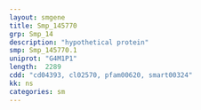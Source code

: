 ```yaml
---
layout: smgene
title: Smp_145770
grp: Smp_14
description: "hypothetical protein"
smp: Smp_145770.1
uniprot: "G4M1P1"
length:  2289
cdd: "cd04393, cl02570, pfam00620, smart00324"
kk: ns
categories: sm
---
```

